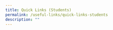 ```yaml
---
title: Quick Links (Students)
permalink: /useful-links/quick-links-students
description: ""
---
```

